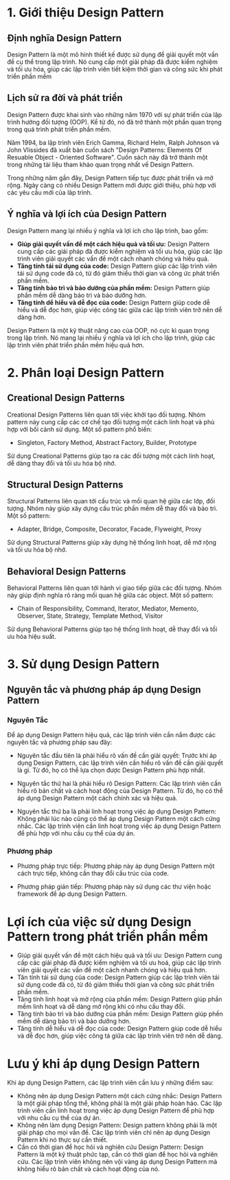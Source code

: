 # 1. Giới thiệu Design Pattern

## Định nghĩa Design Pattern

Design Pattern là một mô hình thiết kế được sử dụng để giải quyết một vấn đề cụ thể trong lập trình. Nó cung cấp một giải pháp đã được kiểm nghiệm và tối ưu hóa, giúp các lập trình viên tiết kiệm thời gian và công sức khi phát triển phần mềm

## Lịch sử ra đời và phát triển

Design Pattern được khai sinh vào những năm 1970 với sự phát triển của lập trình hướng đối tượng (OOP). Kể từ đó, nó đã trở thành một phần quan trọng trong quá trình phát triển phần mềm.

Năm 1994, ba lập trình viên Erich Gamma, Richard Helm, Ralph Johnson và John Vlissides đã xuất bản cuốn sách "Design Patterns: Elements Of Resuable Object - Oriented Software". Cuốn sách này đã trở thành một trong những tài liệu tham khảo quan trọng nhất về Design Pattern.

Trong những năm gần đây, Design Pattern tiếp tục được phát triển và mở rộng. Ngày càng có nhiều Design Pattern mới được giới thiệu, phù hợp với các yêu cầu mới của lâp trình.

## Ý nghĩa và lợi ích của Design Pattern

Design Pattern mang lại nhiều ý nghĩa và lợi ích cho lập trình, bao gồm:

- **Giúp giải quyết vấn đề một cách hiệu quả và tối ưu:** Design Pattern cung cấp các giải pháp đã được kiểm nghiệm và tối ưu hóa, giúp các lập trình viên giải quyết các vấn đề một cách nhanh chóng và hiêu quả.
- **Tăng tính tái sử dụng của code:** Design Pattern giúp các lập trình viên tái sử dụng code đã có, từ đó giảm thiểu thời gian và công ức phát triển phần mềm.
- **Tăng tính bảo trì và bảo dưỡng của phần mềm:** Design Pattern giúp phần mềm dễ dàng bảo trì và bảo dưỡng hơn.
- **Tăng tính dể hiểu và dễ đọc của code:** Design Pattern giúp code dễ hiểu và dễ đọc hơn, giúp việc công tác giữa các lập trình viên trở nên dễ dàng hơn.

Design Pattern là một kỹ thuật nâng cao của OOP, nó cực kì quan trọng trong lập trình. Nó mang lại nhiều ý nghĩa và lợi ích cho lập trình, giúp các lập trình viên phát triển phần mềm hiệu quả hơn.

# 2. Phân loại Design Pattern

## Creational Design Patterns

Creational Design Patterns liên quan tới việc khởi tạo đối tượng. Nhóm pattern này cung cấp các cơ chế tạo đối tượng một cách linh hoạt và phù hợp với bối cảnh sử dụng. Một số pattern phổ biến:

- Singleton, Factory Method, Abstract Factory, Builder, Prototype

Sử dụng Creational Patterns giúp tạo ra các đối tượng một cách linh hoạt, dễ dàng thay đổi và tối ưu hóa bộ nhớ.
## Structural Design Patterns

Structural Patterns liên quan tới cấu trúc và mối quan hệ giữa các lớp, đối tượng. Nhóm này giúp xây dựng cấu trúc phần mềm dễ thay đổi và bảo trì. Một số pattern:

- Adapter, Bridge, Composite, Decorator, Facade, Flyweight, Proxy

Sử dụng Structural Patterns giúp xây dựng hệ thống linh hoạt, dễ mở rộng và tối ưu hóa bộ nhớ.

## Behavioral Design Patterns

Behavioral Patterns liên quan tới hành vi giao tiếp giữa các đối tượng. Nhóm này giúp định nghĩa rõ ràng mối quan hệ giữa các object. Một số pattern:

- Chain of Responsibility, Command, Iterator, Mediator, Memento, Observer, State, Strategy, Template Method, Visitor

Sử dụng Behavioral Patterns giúp tạo hệ thống linh hoạt, dễ thay đổi và tối ưu hóa hiệu suất.

# 3. Sử dụng Design Pattern

## Nguyên tắc và phương pháp áp dụng Design Pattern

### Nguyên Tắc

Để áp dụng Design Pattern hiệu quả, các lập trinh viên cần nắm được các nguyên tắc và phương pháp sau đây:

- Nguyên tắc đầu tiên là phải hiểu rõ vấn đề cần giải quyết: Trước khi áp dụng Design Pattern, các lập trinh viên cần hiểu rõ vấn đề cần giải quyết là gì. Từ đó, họ có thể lựa chọn được Design Pattern phù hợp nhất.

- Nguyên tắc thứ hai là phải hiểu rõ Design Pattern: Các lập trình viên cần hiểu rõ bản chất và cách hoạt động của Design Pattern. Từ đó, họ có thể áp dụng Design Pattern một cách chính xác và hiệu quả.

- Nguyên tắc thứ ba là phải linh hoạt trong việc áp dụng Design Pattern: Không phải lúc nào cũng có thể áp dụng Design Pattern một cách cứng nhắc. Các lập trình viên cần linh hoạt trong việc áp dụng Design Pattern để phù hợp với nhu cầu cụ thể của dự án.

### Phương pháp

- Phương pháp trực tiếp: Phương pháp này áp dụng Design Pattern một cách trực tiếp, không cần thay đổi cấu trúc của code.

- Phương pháp gián tiếp: Phương pháp này sử dụng các thư viện hoặc framework để áp dụng Design Pattern.


# Lợi ích của việc sử dụng Design Pattern trong phát triển phần mềm

- Giúp giải quyết vấn đề một cách hiệu quả và tối ưu: Design Pattern cung cấp các giải pháp đã được kiểm nghiệm và tối ưu hoá, giúp các lập trình viên giải quyết các vấn đề một cách nhanh chóng và hiệu quả hơn.
- Tăn tính tái sử dụng của code: Design Pattern giúp các lập trình viên tái sử dụng code đã có, từ đó giảm thiểu thời gian và công sức phát triển phần mềm.
- Tăng tính linh hoạt và mở rộng của phần mềm: Design Pattern giúp phần mềm linh hoạt và dễ dàng mở rộng khi có nhu cầu thay đổi.
- Tăng tính bảo trì và bảo dưỡng của phần mềm: Design Pattern giúp phền mềm dễ dàng bảo trì và bảo dưỡng hơn.
- Tăng tính dễ hiểu và dễ đọc của code: Design Pattern giúp code dễ hiểu và dễ đọc hơn, giúp việc công tá giữa các lập trình viên trở nên dễ dàng.

# Lưu ý khi áp dụng Design Pattern

Khi áp dụng Design Pattern, các lập trình viên cần lưu ý những điểm sau:

- Không nên áp dụng Design Pattern một cách cứng nhắc: Design Pattern là một giải pháp tổng thể, không phải là một giải pháp hoàn hảo. Các lập trình viên cần linh hoạt trong việc áp dụng Design Pattern để phù hợp với nhu cầu cụ thể của dự án.
- Không nên làm dụng Design Pattern: Design pattern không phải là một giải pháp cho mọi vấn đề. Các lập trình viên chỉ nên áp dụng Design Pattern khi nó thực sự cần thiết.
- Cần có thời gian để học hỏi và nghiên cứu Design Pattern: Design Pattern là một kỹ thuật phức tạp, cần có thời gian để học hỏi và nghiên cứu. Các lập trình viên không nên vội vàng áp dụng Design Pattern mà không hiểu rõ bản chất và cách hoạt động của nó.
